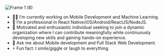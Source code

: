 ![Frame 1 (8)](https://github.com/RavinduJr/RavinduJr/assets/86893546/8489d339-1a2f-408c-8004-e6ebabef7f30)

- :man_technologist: I’m currently working on Mobile Development and Machine Learning.
- 🌱 I’m a professional in React Native/iOS/Android/ReactJS/NodeJS.
- 👯 Motivated and enthusiastic individual seeking to join a dynamic organization where I can contribute meaningfully while continuously developing new skills and gaining hands-on experience.
- 💬 Ask me about Mobile development and Full Stack Web Development.
- ⚡ Fun fact: I smile/giggle or laugh to everything.
